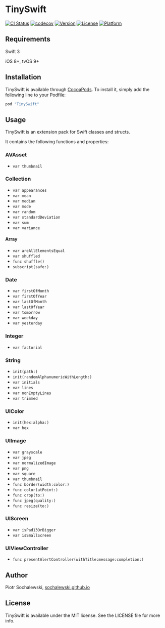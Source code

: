 # TinySwift

[![CI Status](http://img.shields.io/travis/sochalewski/TinySwift.svg?style=flat)](https://travis-ci.org/sochalewski/TinySwift)
[![codecov](https://codecov.io/gh/sochalewski/TinySwift/branch/master/graph/badge.svg)](https://codecov.io/gh/sochalewski/TinySwift)
[![Version](https://img.shields.io/cocoapods/v/TinySwift.svg?style=flat)](http://cocoapods.org/pods/TinySwift)
[![License](https://img.shields.io/cocoapods/l/TinySwift.svg?style=flat)](http://cocoapods.org/pods/TinySwift)
[![Platform](https://img.shields.io/cocoapods/p/TinySwift.svg?style=flat)](http://cocoapods.org/pods/TinySwift)

## Requirements

Swift 3

iOS 8+, tvOS 9+

## Installation

TinySwift is available through [CocoaPods](http://cocoapods.org). To install
it, simply add the following line to your Podfile:

```ruby
pod "TinySwift"
```

## Usage

TinySwift is an extension pack for Swift classes and structs.

It contains the following functions and properties:

### AVAsset

* `var thumbnail`

### Collection

* `var appearances`
* `var mean`
* `var median`
* `var mode`
* `var random`
* `var standardDeviation`
* `var sum`
* `var variance`

#### Array

* `var areAllElementsEqual`
* `var shuffled`
* `func shuffle()`
* `subscript(safe:)`

### Date

* `var firstOfMonth`
* `var firstOfYear`
* `var lastOfMonth`
* `var lastOfYear`
* `var tomorrow`
* `var weekday`
* `var yesterday`

### Integer

* `var factorial`

### String

* `init(path:)`
* `init(randomAlphanumericWithLength:)`
* `var initials`
* `var lines`
* `var nonEmptyLines`
* `var trimmed`

### UIColor

* `init(hex:alpha:)`
* `var hex`

### UIImage

* `var grayscale`
* `var jpeg`
* `var normalizedImage`
* `var png`
* `var square`
* `var thumbnail`
* `func border(width:color:)`
* `func color(atPoint:)`
* `func crop(to:)`
* `func jpeg(quality:)`
* `func resize(to:)`

### UIScreen

* `var isPad13OrBigger`
* `var isSmallScreen`

### UIViewController

* `func presentAlertController(withTitle:message:completion:)`

## Author

Piotr Sochalewski, <a href="http://sochalewski.github.io/">sochalewski.github.io</a>

## License

TinySwift is available under the MIT license. See the LICENSE file for more info.
